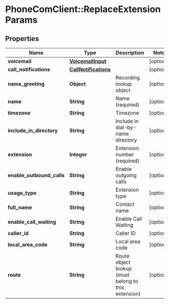 # PhoneComClient::ReplaceExtensionParams

## Properties
Name | Type | Description | Notes
------------ | ------------- | ------------- | -------------
**voicemail** | [**VoicemailInput**](VoicemailInput.md) |  | [optional]
**call_notifications** | [**CallNotifications**](CallNotifications.md) |  | [optional]
**name_greeting** | **Object** | Recording lookup object | [optional]
**name** | **String** | Name (required) | [optional]
**timezone** | **String** | Timezone | [optional]
**include_in_directory** | **String** | Include in dial-by-name directory | [optional]
**extension** | **Integer** | Extension number (required) | [optional]
**enable_outbound_calls** | **String** | Enable outgoing calls | [optional]
**usage_type** | **String** | Extension type | [optional]
**full_name** | **String** | Contact name | [optional]
**enable_call_waiting** | **String** | Enable Call Waiting | [optional]
**caller_id** | **String** | Caller ID | [optional]
**local_area_code** | **String** | Local area code | [optional]
**route** | **String** | Route object lookup (must belong to this extension) | [optional]


